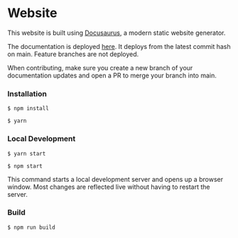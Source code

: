 # Website

This website is built using [Docusaurus](https://docusaurus.io/), a modern static website generator.

The documentation is deployed [here](https://yoop-docs.netlify.app). It deploys from the latest commit hash on main. Feature branches are not deployed.

When contributing, make sure you create a new branch of your documentation updates and open a PR to merge your branch into main.

### Installation

```
$ npm install
```

```
$ yarn
```

### Local Development

```
$ yarn start
```

```
$ npm start
```

This command starts a local development server and opens up a browser window. Most changes are reflected live without having to restart the server.

### Build

```
$ npm run build
```
